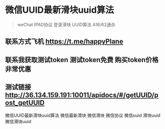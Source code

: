 # 微信UUID最新滑块uuid算法

> weChat IPAD协议 登录滑块 UUID算法
> A16/62通杀

## 联系方式飞机  https://t.me/happyPlane

## 联系我获取测试token 测试token免费 购买token价格非常优惠

## 测试链接 http://36.134.159.191:10011/apidocs/#/getUUID/post_getUUID



微信UUID最新滑块uuid算法 微信最新滑块
微信滑块 微信协议 微信uuid 滑块uuid 微信滑块uuid